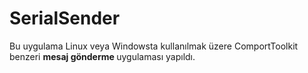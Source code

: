 # SerialSender
Bu uygulama  Linux veya Windowsta kullanılmak üzere ComportToolkit benzeri <b>mesaj gönderme </b>uygulaması yapıldı.
